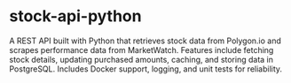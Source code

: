 # stock-api-python
A REST API built with Python that retrieves stock data from Polygon.io and scrapes performance data from MarketWatch. Features include fetching stock details, updating purchased amounts, caching, and storing data in PostgreSQL. Includes Docker support, logging, and unit tests for reliability.
